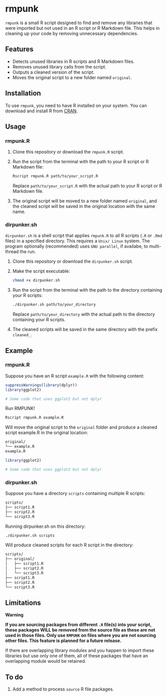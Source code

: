 # rmpunk

`rmpunk` is a small R script designed to find and remove any libraries that were imported but not used in an R script or R Markdown file. This helps in cleaning up your code by removing unnecessary dependencies.

## Features

- Detects unused libraries in R scripts and R Markdown files.
- Removes unused library calls from the script.
- Outputs a cleaned version of the script.
- Moves the original script to a new folder named `original`.

## Installation

To use `rmpunk`, you need to have R installed on your system. You can download and install R from [CRAN](https://cran.r-project.org/).

## Usage

### rmpunk.R

1. Clone this repository or download the `rmpunk.R` script.

2. Run the script from the terminal with the path to your R script or R Markdown file:

    ```sh
    Rscript rmpunk.R path/to/your_script.R
    ```

    Replace `path/to/your_script.R` with the actual path to your R script or R Markdown file.

3. The original script will be moved to a new folder named `original`, and the cleaned script will be saved in the original location with the same name.

### dirpunker.sh

`dirpunker.sh` is a shell script that applies `rmpunk.R` to all R scripts (`.R` or `.Rmd` files) in a specified directory. This requires a `Unix/ Linux` system. The program optionally (recommended) uses `GNU parallel`, if availabe, to multi-thread the run.

1. Clone this repository or download the `dirpunker.sh` script.

2. Make the script executable:

    ```bash
    chmod +x dirpunker.sh
    ```

3. Run the script from the terminal with the path to the directory containing your R scripts:

    ```bash
    ./dirpunker.sh path/to/your_directory
    ```

    Replace `path/to/your_directory` with the actual path to the directory containing your R scripts.

4. The cleaned scripts will be saved in the same directory with the prefix `cleaned_`.

## Example

### rmpunk.R

Suppose you have an R script `example.R` with the following content:

```r
suppressWarnings(library(dplyr))
library(ggplot2)

# Some code that uses ggplot2 but not dplyr
```
Run RMPUNK!

```bash
Rscript rmpunk.R example.R
```

Will move the original script to the `original` folder and produce a cleaned script example.R in the original location:

```bash
original/
└── example.R
example.R
```

```r
library(ggplot2)

# Some code that uses ggplot2 but not dplyr
```

### dirpunker.sh

Suppose you have a directory `scripts` containing multiple R scripts:

```bash
scripts/
├── script1.R
├── script2.R
└── script3.R
```

Running dirpunker.sh on this directory:

```bash
./dirpunker.sh scripts
```

Will produce cleaned scripts for each R script in the directory:

```bash
scripts/
├── original/
│   ├── script1.R
│   ├── script2.R
│   └── script3.R
├── script1.R
├── script2.R
└── script3.R
```
## Limitations

**Warning**

**If you are sourcing packages from different `.R` file(s) into your script, these packages WILL be removed from the source file as these are not used in those files. Only use `RMPUNK` on files where you are not sourcing other files. This feature is planned for a future release.**

If there are overlapping library modules and you happen to import these libraries but use only one of them, all of these packages that have an overlapping module would be retained.

## To do

1. Add a method to process `source` R file packages.